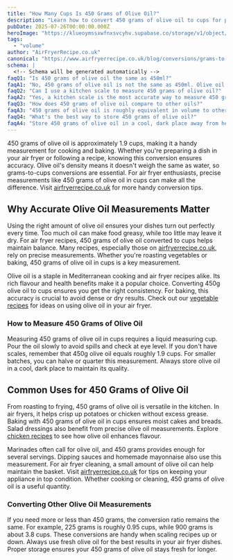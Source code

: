 ```yaml
---
title: "How Many Cups Is 450 Grams of Olive Oil?"
description: "Learn how to convert 450 grams of olive oil to cups for perfect cooking and baking. Get accurate measurements for your air fryer recipes today!"
pubDate: 2025-07-26T00:00:00.000Z
heroImage: "https://klueoymssxwfnxsvcyhv.supabase.co/storage/v1/object/public/Shmucket/how-many-cups-is-450-grams-of-olive-oil.webp"
tags:
  - "volume"
author: "AirFryerRecipe.co.uk"
canonical: "https://www.airfryerrecipe.co.uk/blog/conversions/grams-to-cups/how-many-cups-is-450-grams-of-olive-oil"
schema: |
  <!-- Schema will be generated automatically -->
faqQ1: "Is 450 grams of olive oil the same as 450ml?"
faqA1: "No, 450 grams of olive oil is not the same as 450ml. Olive oil has a different density than water, so weight and volume measurements vary. 450 grams of olive oil equals approximately 1.9 cups, while 450ml is roughly 1.9 cups as well, but the weight differs."
faqQ2: "Can I use a kitchen scale to measure 450 grams of olive oil?"
faqA2: "Yes, a kitchen scale is the most accurate way to measure 450 grams of olive oil. Simply place your container on the scale, tare it to zero, then pour the oil until it reaches 450 grams. This method ensures precision for your air fryer recipes."
faqQ3: "How does 450 grams of olive oil compare to other oils?"
faqA3: "450 grams of olive oil is roughly equivalent in volume to other liquid oils like vegetable or sunflower oil. However, olive oil has a distinct flavour and smoke point, which may affect cooking results. Always consider the oil type when converting measurements."
faqQ4: "What's the best way to store 450 grams of olive oil?"
faqA4: "Store 450 grams of olive oil in a cool, dark place away from heat and light. A tightly sealed container prevents oxidation. Proper storage maintains the oil's quality, ensuring it stays fresh for cooking and baking in your air fryer."
---
```

<p>450 grams of olive oil is approximately 1.9 cups, making it a handy measurement for cooking and baking. Whether you're preparing a dish in your air fryer or following a recipe, knowing this conversion ensures accuracy. Olive oil's density means it doesn't weigh the same as water, so grams-to-cups conversions are essential. For air fryer enthusiasts, precise measurements like 450 grams of olive oil in cups can make all the difference. Visit <a href=https://www.airfryerrecipe.co.uk/air-fryer-conversion-chart>airfryerrecipe.co.uk</a> for more handy conversion tips.</p>

<h2>Why Accurate Olive Oil Measurements Matter</h2>
<p>Using the right amount of olive oil ensures your dishes turn out perfectly every time. Too much oil can make food greasy, while too little may leave it dry. For air fryer recipes, 450 grams of olive oil converted to cups helps maintain balance. Many recipes, especially those on <a href=https://www.airfryerrecipe.co.uk/recipes>airfryerrecipe.co.uk</a>, rely on precise measurements. Whether you're roasting vegetables or baking, 450 grams of olive oil in cups is a key measurement.</p>

<p>Olive oil is a staple in Mediterranean cooking and air fryer recipes alike. Its rich flavour and health benefits make it a popular choice. Converting 450g olive oil to cups ensures you get the right consistency. For baking, this accuracy is crucial to avoid dense or dry results. Check out our <a href=https://www.airfryerrecipe.co.uk/recipe-category/vegetables>vegetable recipes</a> for ideas on using olive oil in your air fryer.</p>

<h3>How to Measure 450 Grams of Olive Oil</h3>
<p>Measuring 450 grams of olive oil in cups requires a liquid measuring cup. Pour the oil slowly to avoid spills and check at eye level. If you don't have scales, remember that 450g olive oil equals roughly 1.9 cups. For smaller batches, you can halve or quarter this measurement. Always store olive oil in a cool, dark place to maintain its quality.</p>

<h2>Common Uses for 450 Grams of Olive Oil</h2>
<p>From roasting to frying, 450 grams of olive oil is versatile in the kitchen. In air fryers, it helps crisp up potatoes or chicken without excess grease. Baking with 450 grams of olive oil in cups ensures moist cakes and breads. Salad dressings also benefit from precise olive oil measurements. Explore <a href=https://www.airfryerrecipe.co.uk/recipe-category/chicken>chicken recipes</a> to see how olive oil enhances flavour.</p>

<p>Marinades often call for olive oil, and 450 grams provides enough for several servings. Dipping sauces and homemade mayonnaise also use this measurement. For air fryer cleaning, a small amount of olive oil can help maintain the basket. Visit <a href=https://www.airfryerrecipe.co.uk/air-fryer-cleaner>airfryerrecipe.co.uk</a> for tips on keeping your appliance in top condition. Whether cooking or cleaning, 450 grams of olive oil is a useful quantity.</p>

<h3>Converting Other Olive Oil Measurements</h3>
<p>If you need more or less than 450 grams, the conversion ratio remains the same. For example, 225 grams is roughly 0.95 cups, while 900 grams is about 3.8 cups. These conversions are handy when scaling recipes up or down. Always use fresh olive oil for the best results in your air fryer dishes. Proper storage ensures your 450 grams of olive oil stays fresh for longer.</p>
